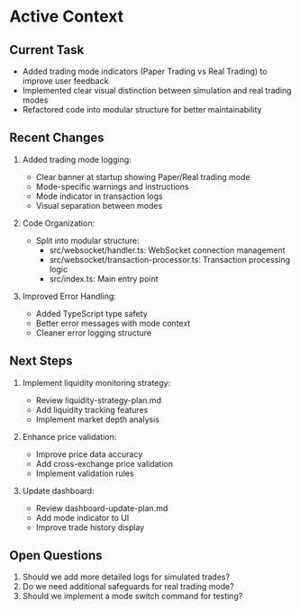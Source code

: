# Active Context

## Current Task
- Added trading mode indicators (Paper Trading vs Real Trading) to improve user feedback
- Implemented clear visual distinction between simulation and real trading modes
- Refactored code into modular structure for better maintainability

## Recent Changes
1. Added trading mode logging:
   - Clear banner at startup showing Paper/Real trading mode
   - Mode-specific warnings and instructions
   - Mode indicator in transaction logs
   - Visual separation between modes

2. Code Organization:
   - Split into modular structure:
     - src/websocket/handler.ts: WebSocket connection management
     - src/websocket/transaction-processor.ts: Transaction processing logic
     - src/index.ts: Main entry point
   
3. Improved Error Handling:
   - Added TypeScript type safety
   - Better error messages with mode context
   - Cleaner error logging structure

## Next Steps
1. Implement liquidity monitoring strategy:
   - Review liquidity-strategy-plan.md
   - Add liquidity tracking features
   - Implement market depth analysis

2. Enhance price validation:
   - Improve price data accuracy
   - Add cross-exchange price validation
   - Implement validation rules

3. Update dashboard:
   - Review dashboard-update-plan.md
   - Add mode indicator to UI
   - Improve trade history display

## Open Questions
1. Should we add more detailed logs for simulated trades?
2. Do we need additional safeguards for real trading mode?
3. Should we implement a mode switch command for testing?